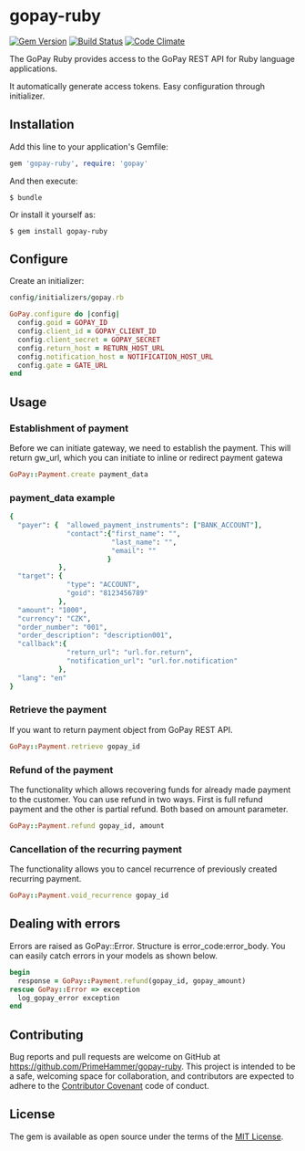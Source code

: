 # gopay-ruby

[![Gem Version](https://badge.fury.io/rb/gopay-ruby.png)](http://badge.fury.io/rb/gopay-ruby)
[![Build Status](https://travis-ci.org/PrimeHammer/gopay-ruby.png?branch=master)](https://travis-ci.org/PrimeHammer/gopay-ruby)
[![Code Climate](https://codeclimate.com/github/PrimeHammer/gopay-ruby.png)](https://codeclimate.com/github/PrimeHammer/gopay-ruby)

The GoPay Ruby provides access to the GoPay REST API for Ruby language applications.

It automatically generate access tokens. Easy configuration through initializer.



## Installation

Add this line to your application's Gemfile:

```ruby
gem 'gopay-ruby', require: 'gopay'

```

And then execute:

    $ bundle

Or install it yourself as:

    $ gem install gopay-ruby

## Configure
Create an initializer:
```ruby
config/initializers/gopay.rb
```

```ruby
GoPay.configure do |config|
  config.goid = GOPAY_ID
  config.client_id = GOPAY_CLIENT_ID
  config.client_secret = GOPAY_SECRET
  config.return_host = RETURN_HOST_URL
  config.notification_host = NOTIFICATION_HOST_URL
  config.gate = GATE_URL
end
```

## Usage

### Establishment of payment
Before we can initiate gateway, we need to establish the payment. This will return gw_url, which you can initiate to inline or redirect payment gatewa

```ruby
GoPay::Payment.create payment_data
```

### payment_data example

```ruby
{
  "payer": {  "allowed_payment_instruments": ["BANK_ACCOUNT"],
              "contact":{"first_name": "",
                         "last_name": "",
                         "email": ""
                        }
            },
  "target": {
              "type": "ACCOUNT",
              "goid": "8123456789"
            },
  "amount": "1000",
  "currency": "CZK",
  "order_number": "001",
  "order_description": "description001",
  "callback":{
              "return_url": "url.for.return",
              "notification_url": "url.for.notification"
            },
  "lang": "en"
}
```

### Retrieve the payment
If you want to return payment object from GoPay REST API.

```ruby
GoPay::Payment.retrieve gopay_id
```

### Refund of the payment
The functionality which allows recovering funds for already made payment to the customer.
You can use refund in two ways. First is full refund payment and the other is partial refund. Both based on amount parameter.

```ruby
GoPay::Payment.refund gopay_id, amount
```

### Cancellation of the recurring payment
The functionality allows you to cancel recurrence of previously created recurring payment.

```ruby
GoPay::Payment.void_recurrence gopay_id
```
## Dealing with errors
Errors are raised as GoPay::Error. Structure is error_code:error_body.
You can easily catch errors in your models as shown below.

```ruby
begin
  response = GoPay::Payment.refund(gopay_id, gopay_amount)
rescue GoPay::Error => exception
  log_gopay_error exception
end
```

## Contributing

Bug reports and pull requests are welcome on GitHub at https://github.com/PrimeHammer/gopay-ruby. This project is intended to be a safe, welcoming space for collaboration, and contributors are expected to adhere to the [Contributor Covenant](http://contributor-covenant.org) code of conduct.


## License

The gem is available as open source under the terms of the [MIT License](http://opensource.org/licenses/MIT).

